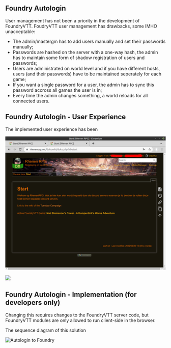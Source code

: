 ## Foundry Autologin

User management has not been a priority in the development of FoundryVTT. FoudryVTT user management has drawbacks, some IMHO unacceptable:
  * The admin/mastergm has to add users manually and set their passwords manually;
  * Passwords are hashed on the server with a one-way hash, the admin has to maintain some form of shadow registration of users and passwords;
  * Users are administrated on world level and if you have different hosts, users (and their passwords) have to be maintained seperately for each game;  
  * If you want a single password for a user, the admin has to sync this password accross all games the user is in;
  * Every time the admin changes something, a world reloads for all connected users.
  
## Foundry Autologin - User Experience

The implemented user experience has been

![](../discord-login/ux-discord-login-4.png)

![](ux-discord-login-5.png)



## Foundry Autologin  - Implementation (for developers only)

Changing this requires changes to the FoundryVTT server code, but FoundryVTT modules are only allowed to run client-side in the browser.

The sequence diagram of this solution

![Autologin to Foundry](http://www.plantuml.com/plantuml/proxy?cache=no&src=https://raw.githubusercontent.com/rhenenrpg/rhenenrpg.github.io/main/uml/sd-autologin-foundry.iuml)


